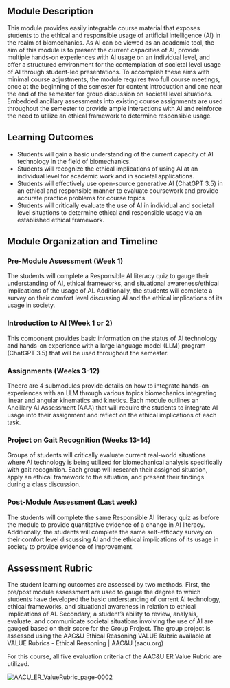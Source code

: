 ## Module Description
This module provides easily integrable course material that exposes students to the ethical and responsible usage of artificial intelligence (AI) in the realm of biomechanics.  As AI can be viewed as an academic tool, the aim of this module is to present the current capacities of AI, provide multiple hands-on experiences with AI usage on an individual level, and offer a structured environment for the contemplation of societal level usage of AI through student-led presentations.  To accomplish these aims with minimal course adjustments, the module requires two full course meetings, once at the beginning of the semester for content introduction and one near the end of the semester for group discussion on societal level situations.  Embedded ancillary assessments into existing course assignments are used throughout the semester to provide ample interactions with AI and reinforce the need to utilize an ethical framework to determine responsible usage. 

## Learning Outcomes
* Students will gain a basic understanding of the current capacity of AI technology in the field of biomechanics.
* Students will recognize the ethical implications of using AI at an individual level for academic work and in societal applications.
* Students will effectively use open-source generative AI (ChatGPT 3.5) in an ethical and responsible manner to evaluate coursework and provide accurate practice problems for course topics.
* Students will critically evaluate the use of AI in individual and societal level situations to determine ethical and responsible usage via an established ethical framework.

## Module Organization and Timeline
### Pre-Module Assessment (Week 1)
The students will complete a Responsible AI literacy quiz to gauge their understanding of AI, ethical frameworks, and situational awareness/ethical implications of the usage of AI.  Additionally, the students will complete a survey on their comfort level discussing AI and the ethical implications of its usage in society.
### Introduction to AI (Week 1 or 2) 
This component provides basic information on the status of AI technology and hands-on experience with a large language model (LLM) program (ChatGPT 3.5) that will be used throughout the semester.
### Assignments (Weeks 3-12) 
Theere are 4 submodules provide details on how to integrate hands-on experiences with an LLM through various topics biomechanics integrating linear and angular kinematics and kinetics.  Each module outlines an Ancillary AI Assessment (AAA) that will require the students to integrate AI usage into their assignment and reflect on the ethical implications of each task.
### Project on Gait Recognition (Weeks 13-14) 
Groups of students will critically evaluate current real-world situations where AI technology is being utilized for biomechanical analysis specifically with gait recognition.  Each group will research their assigned situation, apply an ethical framework to the situation, and present their findings during a class discussion. 
### Post-Module Assessment (Last week) 
The students will complete the same Responsible AI literacy quiz as before the module to provide quantitative evidence of a change in AI literacy.  Additionally, the students will complete the same self-efficacy survey on their comfort level discussing AI and the ethical implications of its usage in society to provide evidence of improvement.

## Assessment Rubric
The student learning outcomes are assessed by two methods.  First, the pre/post module assessment are used to gauge the degree to which students have developed the basic understanding of current AI technology, ethical frameworks, and situational awareness in relation to ethical implications of AI.  Secondary, a student’s ability to review, analysis, evaluate, and communicate societal situations involving the use of AI are gauged based on their score for the Group Project. The group project is assessed using the AAC&U Ethical Reasoning VALUE Rubric available at VALUE Rubrics - Ethical Reasoning | AAC&U (aacu.org)

For this course, all five evaluation criteria of the AAC&U ER Value Rubric are utilized. 

![AACU_ER_ValueRubric_page-0002](https://github.com/CADS-WSSU/WSSU-AI-Ethics-Modules/assets/72575247/c329d1d1-06e7-4b2a-8a6f-19fdabeb4c81)


